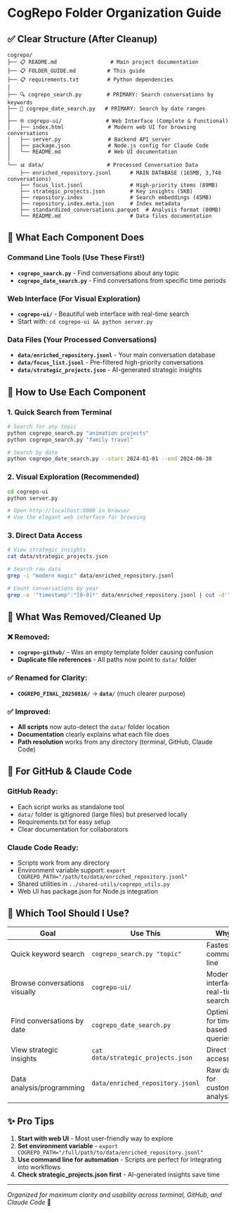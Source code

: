 # CogRepo Folder Organization Guide

## ✅ Clear Structure (After Cleanup)

```
cogrepo/
├── 📋 README.md                 # Main project documentation
├── 📋 FOLDER_GUIDE.md          # This guide
├── 📋 requirements.txt         # Python dependencies
│
├── 🔍 cogrepo_search.py        # PRIMARY: Search conversations by keywords
├── 📅 cogrepo_date_search.py   # PRIMARY: Search by date ranges  
│
├── 🌐 cogrepo-ui/              # Web Interface (Complete & Functional)
│   ├── index.html              # Modern web UI for browsing conversations
│   ├── server.py               # Backend API server
│   ├── package.json            # Node.js config for Claude Code
│   └── README.md               # Web UI documentation
│
└── 📊 data/                    # Processed Conversation Data
    ├── enriched_repository.jsonl      # MAIN DATABASE (165MB, 3,748 conversations)
    ├── focus_list.jsonl               # High-priority items (89MB)
    ├── strategic_projects.json        # Key insights (5KB)
    ├── repository.index               # Search embeddings (45MB)
    ├── repository.index.meta.json     # Index metadata
    ├── standardized_conversations.parquet  # Analysis format (80MB)
    └── README.md                      # Data files documentation
```

## 🎯 What Each Component Does

### **Command Line Tools** (Use These First!)
- **`cogrepo_search.py`** - Find conversations about any topic
- **`cogrepo_date_search.py`** - Find conversations from specific time periods

### **Web Interface** (For Visual Exploration)  
- **`cogrepo-ui/`** - Beautiful web interface with real-time search
- Start with: `cd cogrepo-ui && python server.py`

### **Data Files** (Your Processed Conversations)
- **`data/enriched_repository.jsonl`** - Your main conversation database
- **`data/focus_list.jsonl`** - Pre-filtered high-priority conversations
- **`data/strategic_projects.json`** - AI-generated strategic insights

## 🚀 How to Use Each Component

### **1. Quick Search from Terminal**
```bash
# Search for any topic
python cogrepo_search.py "animation projects"
python cogrepo_search.py "family travel"

# Search by date
python cogrepo_date_search.py --start 2024-01-01 --end 2024-06-30
```

### **2. Visual Exploration (Recommended)**
```bash  
cd cogrepo-ui
python server.py

# Open http://localhost:8000 in browser
# Use the elegant web interface for browsing
```

### **3. Direct Data Access**
```bash
# View strategic insights  
cat data/strategic_projects.json

# Search raw data
grep -i "modern magic" data/enriched_repository.jsonl

# Count conversations by year
grep -o '"timestamp":"[0-9]*' data/enriched_repository.jsonl | cut -d'"' -f4 | cut -c1-4 | sort | uniq -c
```

## 🧹 What Was Removed/Cleaned Up

### ❌ **Removed:**
- **`cogrepo-github/`** - Was an empty template folder causing confusion
- **Duplicate file references** - All paths now point to `data/` folder

### ✅ **Renamed for Clarity:**
- **`COGREPO_FINAL_20250816/`** → **`data/`** (much clearer purpose)

### ✅ **Improved:**
- **All scripts** now auto-detect the `data/` folder location
- **Documentation** clearly explains what each file does
- **Path resolution** works from any directory (terminal, GitHub, Claude Code)

## 🎯 For GitHub & Claude Code

### **GitHub Ready:**
- Each script works as standalone tool
- `data/` folder is gitignored (large files) but preserved locally
- Requirements.txt for easy setup
- Clear documentation for collaborators

### **Claude Code Ready:**
- Scripts work from any directory
- Environment variable support: `export COGREPO_PATH="/path/to/data/enriched_repository.jsonl"`
- Shared utilities in `../shared-utils/cogrepo_utils.py`
- Web UI has package.json for Node.js integration

## 🤔 Which Tool Should I Use?

| Goal | Use This | Why |
|------|----------|-----|
| Quick keyword search | `cogrepo_search.py "topic"` | Fastest, command line |
| Browse conversations visually | `cogrepo-ui/` | Modern interface, real-time search |
| Find conversations by date | `cogrepo_date_search.py` | Optimized for time-based queries |
| View strategic insights | `cat data/strategic_projects.json` | Direct file access |
| Data analysis/programming | `data/enriched_repository.jsonl` | Raw data for custom analysis |

## ✨ Pro Tips

1. **Start with web UI** - Most user-friendly way to explore
2. **Set environment variable** - `export COGREPO_PATH="/full/path/to/data/enriched_repository.jsonl"`  
3. **Use command line for automation** - Scripts are perfect for integrating into workflows
4. **Check strategic_projects.json first** - AI-generated insights save time

---
*Organized for maximum clarity and usability across terminal, GitHub, and Claude Code* 🎉